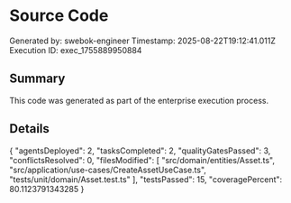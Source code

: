 # Source Code

Generated by: swebok-engineer
Timestamp: 2025-08-22T19:12:41.011Z
Execution ID: exec_1755889950884

## Summary

This code was generated as part of the enterprise execution process.

## Details

{
  "agentsDeployed": 2,
  "tasksCompleted": 2,
  "qualityGatesPassed": 3,
  "conflictsResolved": 0,
  "filesModified": [
    "src/domain/entities/Asset.ts",
    "src/application/use-cases/CreateAssetUseCase.ts",
    "tests/unit/domain/Asset.test.ts"
  ],
  "testsPassed": 15,
  "coveragePercent": 80.1123791343285
}
